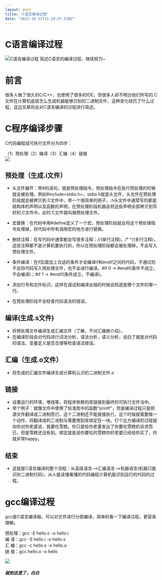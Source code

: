 ```yaml
---
layout: post
title: "C语言编译过程"
date: "2022-10-11T11:19:37.530Z"
---
```

C语言编译过程
=======

![C语言编译过程](https://img2022.cnblogs.com/blog/2976263/202210/2976263-20221011184705537-263736138.png) 简述C语言的编译过程，继续努力~

前言
==

很多人做了很久的C/C++，也使用了很多的IDE，但很多人却不明白他们所写的.C文件在计算机底层怎么生成机器能够识别的二进制文件，这种变化经历了什么过程，这边文章将会对C语言编译的过程进行简述。

C程序编译步骤
=======

C代码编程成可执行文件分为四步：

（1）预处理（2）编译（3）汇编（4）链接  
![](https://img2022.cnblogs.com/blog/2976263/202210/2976263-20221011184108866-929066560.png)

预处理（生成.i文件）
-----------

*   头文件展开：带#的语句，就是预处理指令，预处理指令在执行预处理的时候就会被处理。例如#include<stdio.h>，stdio.h就是头文件，头文件在预处理阶段就会被拷贝到.C文件中，举一个很简单的例子，.h头文件中通常写的都是结构体的声明以及函数的声明，在预处理阶段机器会将这些声明全部拷贝到写好的.C文件中，此时.C文件就叫做预处理文件。
    
*   宏替换：在代码中用#define定义了一个宏，预处理阶段就会将这个预处理指令处理掉，将代码中所有调用宏的地方进行替换。
    
*   删除注释：在写代码中通常都会写很多注释：//(单行注释)，/\* \*/(多行注释)，这些注释都不是计算机要执行的，所以在预处理阶段都会被处理掉，不会写入预处理文件。
    
*   条件编译：在if后面加上合适的条件才会编译if和endif之间的代码，不通过则不会将代码写入预处理文件，也不会进行编译。#if 0 -> #endif(条件不成立，不会编译)；#if 1 -> #endif(条件成立，不编译)。
    
*   添加行号和文件标识，这样在调试和编译出错的时候会知道是哪个文件的哪一行。
    
*   在预处理阶段不会检查代码语法的错误。
    

编译(生成.s文件)
----------

*   将预处理文件编译生成汇编文件（了解，不对汇编做介绍）。
*   在编译阶段会对代码进行词法分析，语法分析，语义分析，说白了就是对代码的语法、变量定义是否合理等检查语法错误。

汇编（生成.o文件）
----------

*   将生成的汇编文件编译生成计算机认识的二进制文件.o

链接
--

*   设置运行的环境，堆栈等，将程序依赖的库链接到最终的可执行文件当中。
*   举个例子：就像文件中使用了标准库中的函数"printf"，但是编译过程只是把源文件翻译成二进制而已，这个二进制还不能直接执行，这个时候就需要做一个动作，将翻译成的二进制与需要用到库绑定在一块。打个比方编译的过程就向你对你老婆说，我要吃雪糕。你只是给你老婆发出了你要吃雪糕的诉求而已，但是雪糕还没有到。绑定就是说你要吃的雪糕你的老婆已经给你买了，你就非常happy。

结束
--

*   这就是C语言编译的整个流程：从高级语言-->汇编语言-->机器语言(机器只能识别二进制代码)，从人能读懂看懂的代码编程计算机能识别运行的代码的过程。

gcc编译过程
=======

gcc是C语言编译器，可以对文件进行分部编译，简单的看一下编译过程，更容易理解。

预处理：gcc -E hello.c -o hello.i  
编 译：gcc -S hello.i -o hello.s  
汇 编：gcc -c hello.s -o hello.o  
链 接：gcc hello.o -o hello

![](https://img2022.cnblogs.com/blog/2976263/202210/2976263-20221011184238592-1764202612.png)

##### 就到这里了，白白